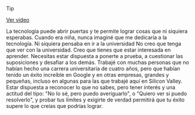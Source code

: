 > [!TIP]  
> [Ver video](https://youtu.be/QHv7M8rUEHU)

La tecnología puede abrir puertas y te permite lograr cosas
que ni siquiera esperabas. Cuando era niña, nunca imaginé
que me dedicaría a la tecnología. Ni siquiera pensaba
en ir a la universidad No creo que tenga que ver con la universidad. Creo que tienes que estar
interesada en aprender. Necesitas estar dispuesta a ponerte a prueba,
a cuestionar las suposiciones y desafiar a los demás. Trabajé con muchas personas
que no habían hecho una carrera universitaria de cuatro años, pero que habían tenido un éxito increíble
en Google y en otras empresas, grandes y pequeñas, incluso en algunas
para las que trabajé aquí en Silicon Valley. Estar dispuesta a reconocer
lo que no sabes, pero tener interés y una actitud del tipo:
"No lo sé, pero puedo averiguarlo", o "Quiero ver si puedo resolverlo", y probar tus límites
y exigirte de verdad permitirá que tu éxito supere
lo que creías que podrías lograr.